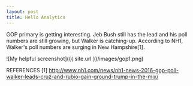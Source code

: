 ```yaml
---
layout: post
title: Hello Analytics
---
```

GOP primary is getting interesting. Jeb Bush still has the lead and his poll numbers are still growing, but Walker is catching-up. According to NH1, Walker's poll numbers are surging in New Hampshire[1].


![My helpful screenshot]({{ site.url }}/images/gop1.png)

REFERENCES
[1] http://www.nh1.com/news/nh1-news-2016-gop-poll-walker-leads-cruz-and-rubio-gain-ground-trump-in-the-mix/


